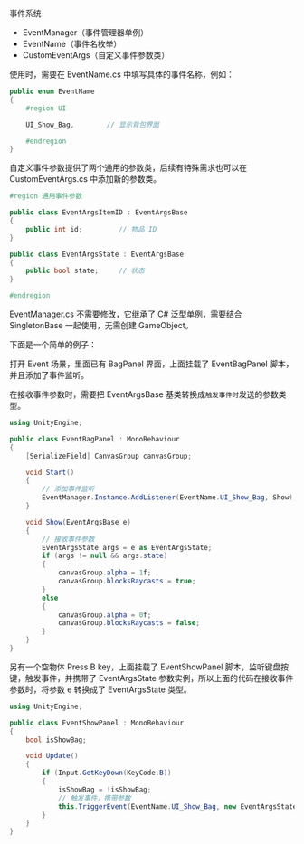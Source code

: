 事件系统

- EventManager（事件管理器单例）
- EventName（事件名枚举）
- CustomEventArgs（自定义事件参数类）



使用时，需要在 EventName.cs 中填写具体的事件名称，例如：

```c#
public enum EventName
{
    #region UI

    UI_Show_Bag,        // 显示背包界面

    #endregion
}
```



自定义事件参数提供了两个通用的参数类，后续有特殊需求也可以在 CustomEventArgs.cs 中添加新的参数类。

```c#
#region 通用事件参数

public class EventArgsItemID : EventArgsBase
{
    public int id;         // 物品 ID
}

public class EventArgsState : EventArgsBase
{
    public bool state;     // 状态
}

#endregion
```



EventManager.cs 不需要修改，它继承了 C# 泛型单例，需要结合 SingletonBase 一起使用，无需创建 GameObject。



下面是一个简单的例子：

打开 Event 场景，里面已有 BagPanel 界面，上面挂载了 EventBagPanel 脚本，并且添加了事件监听。

在接收事件参数时，需要把 EventArgsBase 基类转换成`触发事件时`发送的参数类型。

```c#
using UnityEngine;

public class EventBagPanel : MonoBehaviour
{
    [SerializeField] CanvasGroup canvasGroup;

    void Start()
    {
        // 添加事件监听
        EventManager.Instance.AddListener(EventName.UI_Show_Bag, Show);
    }

    void Show(EventArgsBase e)
    {
        // 接收事件参数
        EventArgsState args = e as EventArgsState;
        if (args != null && args.state)
        {
            canvasGroup.alpha = 1f;
            canvasGroup.blocksRaycasts = true;
        }
        else
        {
            canvasGroup.alpha = 0f;
            canvasGroup.blocksRaycasts = false;
        }
    }
}
```



另有一个空物体 Press B key，上面挂载了 EventShowPanel 脚本，监听键盘按键，触发事件，并携带了 EventArgsState 参数实例，所以上面的代码在接收事件参数时，将参数 e 转换成了 EventArgsState 类型。

```c#
using UnityEngine;

public class EventShowPanel : MonoBehaviour
{
    bool isShowBag;

    void Update()
    {
        if (Input.GetKeyDown(KeyCode.B))
        {
            isShowBag = !isShowBag;
            // 触发事件，携带参数
            this.TriggerEvent(EventName.UI_Show_Bag, new EventArgsState { state = isShowBag });
        }
    }
}
```